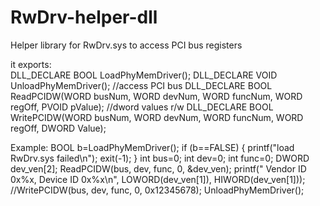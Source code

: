 # RwDrv-helper-dll
Helper library for RwDrv.sys to access PCI bus registers

it exports:<BR>
DLL_DECLARE BOOL LoadPhyMemDriver();
DLL_DECLARE VOID UnloadPhyMemDriver();
//access PCI bus
DLL_DECLARE BOOL ReadPCIDW(WORD busNum, WORD devNum, WORD funcNum, WORD regOff, PVOID pValue); //dword values r/w
DLL_DECLARE BOOL WritePCIDW(WORD busNum, WORD devNum, WORD funcNum, WORD regOff, DWORD Value);

Example:
BOOL b=LoadPhyMemDriver();
	if (b==FALSE)
	{
		printf("load RwDrv.sys failed\n");
		exit(-1);
	}
	int bus=0;
	int dev=0;
	int func=0;
	DWORD dev_ven[2];
	ReadPCIDW(bus, dev, func, 0, &dev_ven);
	printf(" Vendor ID 0x%x, Device ID 0x%x\n", LOWORD(dev_ven[1]), HIWORD(dev_ven[1]));
	//WritePCIDW(bus, dev, func, 0, 0x12345678);
	UnloadPhyMemDriver();
